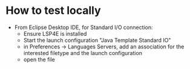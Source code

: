 # How to test locally

* From Eclipse Desktop IDE, for Standard I/O connection:
  * Ensure LSP4E is installed
  * Start the launch configuration "Java Template Standard IO"
  * in Preferences -> Languages Servers, add an association for the interested filetype and the launch configuration
  * open the file